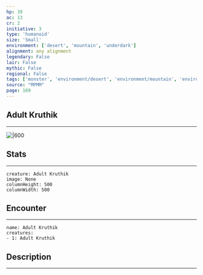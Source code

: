 ```yaml
---
hp: 39
ac: 13
cr: 2
initiative: 3
type: 'humanoid'    
size: 'Small'
environment: ['desert', 'mountain', 'underdark']
alignment: any alignment
legendary: False
lair: False
mythic: False
regional: False
tags: ['monster', 'environment/desert', 'environment/mountain', 'environment/underdark']
source: "MPMM"
page: 169
---
```


## Adult Kruthik
---

![|600](D:/Program%20Files/5e.tools/img/bestiary/MPMM/Adult%20Kruthik.webp)

## Stats
---

```statblock
creature: Adult Kruthik
image: None
columnHeight: 500
columnWidth: 500
```

## Encounter
---

```encounter-table
name: Adult Kruthik
creatures:
- 1: Adult Kruthik
```

## Description
---





